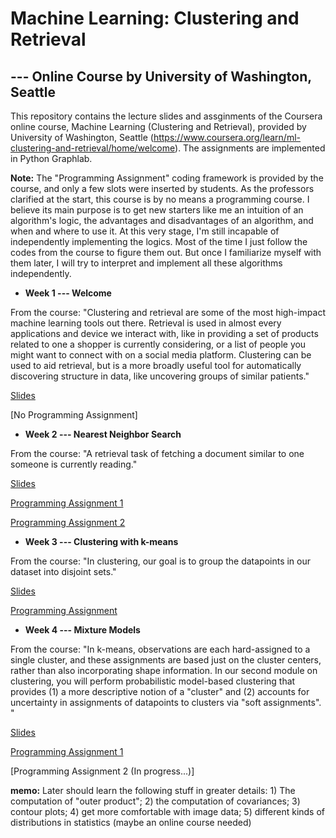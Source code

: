 # Machine Learning: Clustering and Retrieval 
## --- Online Course by University of Washington, Seattle 

This repository contains the lecture slides and assginments of the Coursera online course, Machine Learning (Clustering and Retrieval), provided by University of Washington, Seattle (https://www.coursera.org/learn/ml-clustering-and-retrieval/home/welcome). The assignments are implemented in Python Graphlab.

**Note:** The "Programming Assignment" coding framework is provided by the course, and only a few slots were inserted by students. As the professors clarified at the start, this course is by no means a programming course. I believe its main purpose is to get new starters like me an intuition of an algorithm's logic, the advantages and disadvantages of an algorithm, and when and where to use it. At this very stage, I'm still incapable of independently implementing the logics. Most of the time I just follow the codes from the course to figure them out. But once I familiarize myself with them later, I will try to interpret and implement all these algorithms independently.


- **Week 1 --- Welcome**

From the course: "Clustering and retrieval are some of the most high-impact machine learning tools out there. Retrieval is used in almost every applications and device we interact with, like in providing a set of products related to one a shopper is currently considering, or a list of people you might want to connect with on a social media platform. Clustering can be used to aid retrieval, but is a more broadly useful tool for automatically discovering structure in data, like uncovering groups of similar patients."

  [Slides](https://github.com/lxn1021/ML---Unsupervised-Learning/blob/master/intro.pdf)
  
  [No Programming Assignment]
  
  
  - **Week 2 --- Nearest Neighbor Search**
  
  From the course: "A retrieval task of fetching a document similar to one someone is currently reading."
  
   [Slides](https://github.com/lxn1021/ML---Unsupervised-Learning/blob/master/retrieval-intro-annotated.pdf)
   
   [Programming Assignment 1](https://github.com/lxn1021/Online-Course-Machine-Learning-Clustering-and-Retrieval/blob/master/NN.ipynb)
 
   [Programming Assignment 2](https://github.com/lxn1021/ML---Unsupervised-Learning/blob/master/LSH.ipynb)
   
   
  - **Week 3 --- Clustering with k-means**
  
  From the course: "In clustering, our goal is to group the datapoints in our dataset into disjoint sets."
  
   [Slides](https://github.com/lxn1021/Online-Course-Machine-Learning-Clustering-and-Retrieval/blob/master/kmeans-annotated.pdf)
   
   [Programming Assignment](https://github.com/lxn1021/Online-Course-Machine-Learning-Clustering-and-Retrieval/blob/master/Kmeans.ipynb)
   
   
  - **Week 4 --- Mixture Models**
  
  From the course: "In k-means, observations are each hard-assigned to a single cluster, and these assignments are based just on the      cluster centers, rather than also incorporating shape information. In our second module on clustering, you will perform probabilistic model-based clustering that provides (1) a more descriptive notion of a "cluster" and (2) accounts for uncertainty in assignments of datapoints to clusters via "soft assignments". "
  
  [Slides](https://github.com/lxn1021/Online-Course-Machine-Learning-Clustering-and-Retrieval/blob/master/mixmodel-EM-annotated.pdf)
  
  [Programming Assignment 1](https://github.com/lxn1021/Online-Course-Machine-Learning-Clustering-and-Retrieval/blob/master/EM_1.ipynb)
  
  [Programming Assignment 2 (In progress...)]
  
  **memo:** Later should learn the following stuff in greater details: 1) The computation of "outer product"; 2) the computation of covariances; 3) contour plots; 4) get more comfortable with image data; 5) different kinds of distributions in statistics (maybe an online course needed)

     
    
   
